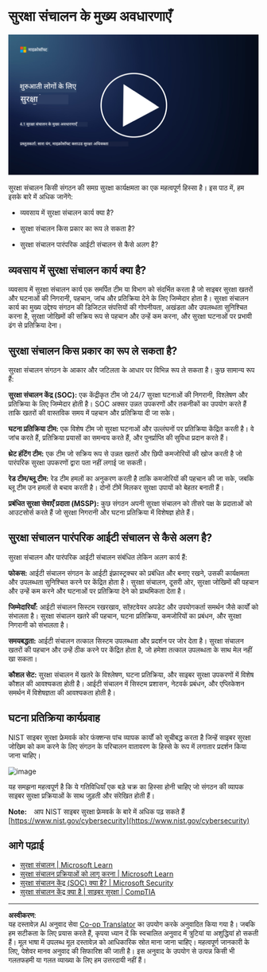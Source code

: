 <!--
CO_OP_TRANSLATOR_METADATA:
{
  "original_hash": "6a55b31df9eebf550d040cef0ef7dff3",
  "translation_date": "2025-09-03T19:00:54+00:00",
  "source_file": "4.1 SecOps key concepts.md",
  "language_code": "hi"
}
-->
# सुरक्षा संचालन के मुख्य अवधारणाएँ

[![वीडियो देखें](../../translated_images/4-1_placeholder.0123f726051a7b9662e6dfa95b10962cbe64c002cde9640da84711fd8d3df642.hi.png)](https://learn-video.azurefd.net/vod/player?id=6a1cf511-89e0-493a-8ef9-91c458200266)

सुरक्षा संचालन किसी संगठन की समग्र सुरक्षा कार्यक्षमता का एक महत्वपूर्ण हिस्सा है। इस पाठ में, हम इसके बारे में अधिक जानेंगे:

- व्यवसाय में सुरक्षा संचालन कार्य क्या है?

- सुरक्षा संचालन किस प्रकार का रूप ले सकता है?

- सुरक्षा संचालन पारंपरिक आईटी संचालन से कैसे अलग है?

## व्यवसाय में सुरक्षा संचालन कार्य क्या है?

व्यवसाय में सुरक्षा संचालन कार्य एक समर्पित टीम या विभाग को संदर्भित करता है जो साइबर सुरक्षा खतरों और घटनाओं की निगरानी, पहचान, जांच और प्रतिक्रिया देने के लिए जिम्मेदार होता है। सुरक्षा संचालन कार्य का मुख्य उद्देश्य संगठन की डिजिटल संपत्तियों की गोपनीयता, अखंडता और उपलब्धता सुनिश्चित करना है, सुरक्षा जोखिमों की सक्रिय रूप से पहचान और उन्हें कम करना, और सुरक्षा घटनाओं पर प्रभावी ढंग से प्रतिक्रिया देना।

## सुरक्षा संचालन किस प्रकार का रूप ले सकता है?

सुरक्षा संचालन संगठन के आकार और जटिलता के आधार पर विभिन्न रूप ले सकता है। कुछ सामान्य रूप हैं:

**सुरक्षा संचालन केंद्र (SOC):** एक केंद्रीकृत टीम जो 24/7 सुरक्षा घटनाओं की निगरानी, विश्लेषण और प्रतिक्रिया के लिए जिम्मेदार होती है। SOC अक्सर उन्नत उपकरणों और तकनीकों का उपयोग करते हैं ताकि खतरों की वास्तविक समय में पहचान और प्रतिक्रिया दी जा सके।

**घटना प्रतिक्रिया टीम:** एक विशेष टीम जो सुरक्षा घटनाओं और उल्लंघनों पर प्रतिक्रिया केंद्रित करती है। वे जांच करते हैं, प्रतिक्रिया प्रयासों का समन्वय करते हैं, और पुनर्प्राप्ति की सुविधा प्रदान करते हैं।

**थ्रेट हंटिंग टीम:** एक टीम जो सक्रिय रूप से उन्नत खतरों और छिपी कमजोरियों की खोज करती है जो पारंपरिक सुरक्षा उपकरणों द्वारा पता नहीं लगाई जा सकती।

**रेड टीम/ब्लू टीम:** रेड टीम हमलों का अनुकरण करती है ताकि कमजोरियों की पहचान की जा सके, जबकि ब्लू टीम उन हमलों से बचाव करती है। दोनों टीमें मिलकर सुरक्षा उपायों को बेहतर बनाती हैं।

**प्रबंधित सुरक्षा सेवाएँ प्रदाता (MSSP):** कुछ संगठन अपनी सुरक्षा संचालन को तीसरे पक्ष के प्रदाताओं को आउटसोर्स करते हैं जो सुरक्षा निगरानी और घटना प्रतिक्रिया में विशेषज्ञ होते हैं।

## सुरक्षा संचालन पारंपरिक आईटी संचालन से कैसे अलग है?

सुरक्षा संचालन और पारंपरिक आईटी संचालन संबंधित लेकिन अलग कार्य हैं:

**फोकस:** आईटी संचालन संगठन के आईटी इंफ्रास्ट्रक्चर को प्रबंधित और बनाए रखने, उसकी कार्यक्षमता और उपलब्धता सुनिश्चित करने पर केंद्रित होता है। सुरक्षा संचालन, दूसरी ओर, सुरक्षा जोखिमों की पहचान और उन्हें कम करने और घटनाओं पर प्रतिक्रिया देने को प्राथमिकता देता है।

**जिम्मेदारियाँ:** आईटी संचालन सिस्टम रखरखाव, सॉफ़्टवेयर अपडेट और उपयोगकर्ता समर्थन जैसे कार्यों को संभालता है। सुरक्षा संचालन खतरे की पहचान, घटना प्रतिक्रिया, कमजोरियों का प्रबंधन, और सुरक्षा निगरानी को संभालता है।

**समयबद्धता:** आईटी संचालन तत्काल सिस्टम उपलब्धता और प्रदर्शन पर जोर देता है। सुरक्षा संचालन खतरों की पहचान और उन्हें ठीक करने पर केंद्रित होता है, जो हमेशा तत्काल उपलब्धता के साथ मेल नहीं खा सकता।

**कौशल सेट:** सुरक्षा संचालन में खतरे के विश्लेषण, घटना प्रतिक्रिया, और साइबर सुरक्षा उपकरणों में विशेष कौशल की आवश्यकता होती है। आईटी संचालन में सिस्टम प्रशासन, नेटवर्क प्रबंधन, और एप्लिकेशन समर्थन में विशेषज्ञता की आवश्यकता होती है।

## घटना प्रतिक्रिया कार्यप्रवाह

NIST साइबर सुरक्षा फ्रेमवर्क कोर फंक्शन्स पांच व्यापक कार्यों को सूचीबद्ध करता है जिन्हें साइबर सुरक्षा जोखिम को कम करने के लिए संगठन के परिचालन वातावरण के हिस्से के रूप में लगातार प्रदर्शन किया जाना चाहिए।

![image](https://github.com/microsoft/Security-101/assets/139931591/f6d19dce-f96e-47bd-9e0a-8019675a602d)

यह समझना महत्वपूर्ण है कि ये गतिविधियाँ एक बड़े चक्र का हिस्सा होनी चाहिए जो संगठन की व्यापक साइबर सुरक्षा प्रक्रियाओं के साथ जुड़ती और संरेखित होती हैं।

**Note:** आप NIST साइबर सुरक्षा फ्रेमवर्क के बारे में अधिक पढ़ सकते हैं [https://www.nist.gov/cybersecurity](https://www.nist.gov/cybersecurity)

## आगे पढ़ाई

- [सुरक्षा संचालन | Microsoft Learn](https://learn.microsoft.com/security/operations/overview?WT.mc_id=academic-96948-sayoung)
- [सुरक्षा संचालन प्रक्रियाओं को लागू करना | Microsoft Learn](https://learn.microsoft.com/security/operations/?WT.mc_id=academic-96948-sayoung)
- [सुरक्षा संचालन केंद्र (SOC) क्या है? | Microsoft Security](https://www.microsoft.com/security/business/security-101/what-is-a-security-operations-center-soc?WT.mc_id=academic-96948-sayoung)
- [सुरक्षा संचालन केंद्र क्या है | साइबर सुरक्षा | CompTIA](https://www.comptia.org/content/articles/what-is-a-security-operations-center)

---

**अस्वीकरण**:  
यह दस्तावेज़ AI अनुवाद सेवा [Co-op Translator](https://github.com/Azure/co-op-translator) का उपयोग करके अनुवादित किया गया है। जबकि हम सटीकता के लिए प्रयास करते हैं, कृपया ध्यान दें कि स्वचालित अनुवाद में त्रुटियां या अशुद्धियां हो सकती हैं। मूल भाषा में उपलब्ध मूल दस्तावेज़ को आधिकारिक स्रोत माना जाना चाहिए। महत्वपूर्ण जानकारी के लिए, पेशेवर मानव अनुवाद की सिफारिश की जाती है। इस अनुवाद के उपयोग से उत्पन्न किसी भी गलतफहमी या गलत व्याख्या के लिए हम उत्तरदायी नहीं हैं।  